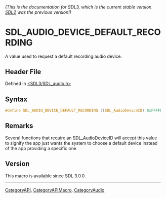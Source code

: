 ###### (This is the documentation for SDL3, which is the current stable version. [SDL2](https://wiki.libsdl.org/SDL2/) was the previous version!)
# SDL_AUDIO_DEVICE_DEFAULT_RECORDING

A value used to request a default recording audio device.

## Header File

Defined in [<SDL3/SDL_audio.h>](https://github.com/libsdl-org/SDL/blob/main/include/SDL3/SDL_audio.h)

## Syntax

```c
#define SDL_AUDIO_DEVICE_DEFAULT_RECORDING ((SDL_AudioDeviceID) 0xFFFFFFFEu)
```

## Remarks

Several functions that require an [SDL_AudioDeviceID](SDL_AudioDeviceID)
will accept this value to signify the app just wants the system to choose a
default device instead of the app providing a specific one.

## Version

This macro is available since SDL 3.0.0.

----
[CategoryAPI](CategoryAPI), [CategoryAPIMacro](CategoryAPIMacro), [CategoryAudio](CategoryAudio)

